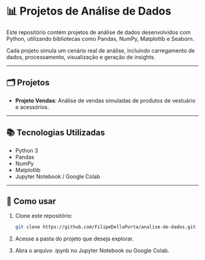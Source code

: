# 📊 Projetos de Análise de Dados

Este repositório contém projetos de análise de dados desenvolvidos com Python, utilizando bibliotecas como Pandas, NumPy, Matplotlib e Seaborn.

Cada projeto simula um cenário real de análise, incluindo carregamento de dados, processamento, visualização e geração de insights.

---

## 🗂 Projetos

- **Projeto Vendas**: Análise de vendas simuladas de produtos de vestuário e acessórios.

---

## 📚 Tecnologias Utilizadas

- Python 3
- Pandas
- NumPy
- Matplotlib
- Jupyter Notebook / Google Colab

---

## 🚀 Como usar

1. Clone este repositório:
   ```bash
   git clone https://github.com/FilipeDellaPorta/analise-de-dados.git
   
2. Acesse a pasta do projeto que deseja explorar.

3. Abra o arquivo .ipynb no Jupyter Notebook ou Google Colab.
